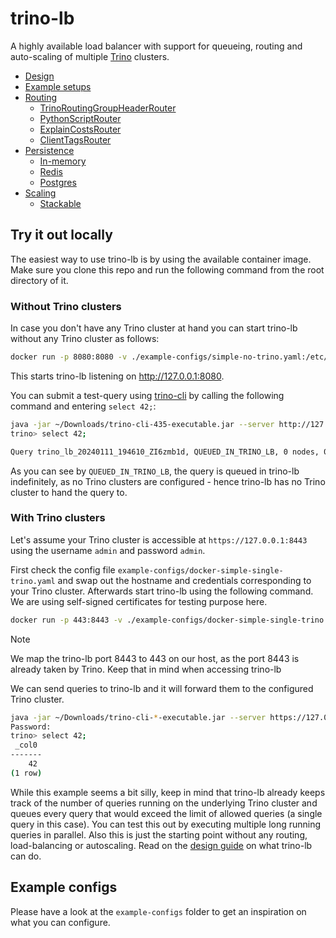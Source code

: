 # trino-lb

A highly available load balancer with support for queueing, routing and auto-scaling of multiple [Trino](https://trino.io) clusters.

* [Design](./docs/design.md)
* [Example setups](./docs/example-setups.md)
* [Routing](./docs/routing/index.md)
  * [TrinoRoutingGroupHeaderRouter](./docs/routing/TrinoRoutingGroupHeaderRouter.md)
  * [PythonScriptRouter](./docs/routing/PythonScriptRouter.md)
  * [ExplainCostsRouter](./docs/routing/ExplainCostsRouter.md)
  * [ClientTagsRouter](./docs/routing/ClientTagsRouter.md)
* [Persistence](./docs/persistence/index.md)
  * [In-memory](./docs/persistence/in-memory.md)
  * [Redis](./docs/persistence/redis.md)
  * [Postgres](./docs/persistence/postgres.md)
* [Scaling](./docs/scaling/index.md)
  * [Stackable](./docs/scaling/stackable.md)

## Try it out locally

The easiest way to use trino-lb is by using the available container image.
Make sure you clone this repo and run the following command from the root directory of it.

### Without Trino clusters

In case you don't have any Trino cluster at hand you can start trino-lb without any Trino cluster as follows:

```bash
docker run -p 8080:8080 -v ./example-configs/simple-no-trino.yaml:/etc/trino-lb-config.yaml --rm oci.stackable.tech/stackable/trino-lb:0.4.0
```

This starts trino-lb listening on <http://127.0.0.1:8080>.

You can submit a test-query using [trino-cli](https://trino.io/docs/current/client/cli.html) by calling the following command and entering `select 42;`:

```bash
java -jar ~/Downloads/trino-cli-435-executable.jar --server http://127.0.0.1:8080
trino> select 42;

Query trino_lb_20240111_194610_ZI6zmb1d, QUEUED_IN_TRINO_LB, 0 nodes, 0 splits
```

As you can see by `QUEUED_IN_TRINO_LB`, the query is queued in trino-lb indefinitely, as no Trino clusters are configured - hence trino-lb has no Trino cluster to hand the query to.

### With Trino clusters

Let's assume your Trino cluster is accessible at `https://127.0.0.1:8443` using the username `admin` and password `admin`.

First check the config file `example-configs/docker-simple-single-trino.yaml` and swap out the hostname and credentials corresponding to your Trino cluster.
Afterwards start trino-lb using the following command.
We are using self-signed certificates for testing purpose here.

```bash
docker run -p 443:8443 -v ./example-configs/docker-simple-single-trino.yaml:/etc/trino-lb-config.yaml -v ./example-configs/self-signed-certs/:/self-signed-certs/ --rm oci.stackable.tech/stackable/trino-lb:0.4.0
```

> [!NOTE]
> We map the trino-lb port 8443 to 443 on our host, as the port 8443 is already taken by Trino. Keep that in mind when accessing trino-lb

We can send queries to trino-lb and it will forward them to the configured Trino cluster.

```bash
java -jar ~/Downloads/trino-cli-*-executable.jar --server https://127.0.0.1:443 --insecure --user admin --password
Password:
trino> select 42;
 _col0
-------
    42
(1 row)
```

While this example seems a bit silly, keep in mind that trino-lb already keeps track of the number of queries running on the underlying Trino cluster and queues every query that would exceed the limit of allowed queries (a single query in this case).
You can test this out by executing multiple long running queries in parallel.
Also this is just the starting point without any routing, load-balancing or autoscaling. Read on the [design guide](./docs/design.md) on what trino-lb can do.

## Example configs

Please have a look at the `example-configs` folder to get an inspiration on what you can configure.
